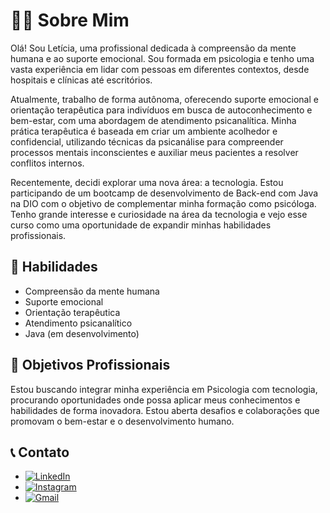 # 👩‍⚕️ Sobre Mim

Olá! Sou Letícia, uma profissional dedicada à compreensão da mente humana e ao suporte emocional. Sou formada em psicologia e tenho uma vasta experiência em lidar com pessoas em diferentes contextos, desde hospitais e clínicas até escritórios.

Atualmente, trabalho de forma autônoma, oferecendo suporte emocional e orientação terapêutica para indivíduos em busca de autoconhecimento e bem-estar, com uma abordagem de atendimento psicanalítica. Minha prática terapêutica é baseada em criar um ambiente acolhedor e confidencial, utilizando técnicas da psicanálise para compreender processos mentais inconscientes e auxiliar meus pacientes a resolver conflitos internos.

Recentemente, decidi explorar uma nova área: a tecnologia. Estou participando de um bootcamp de desenvolvimento de Back-end com Java na DIO com o objetivo de complementar minha formação como psicóloga. Tenho grande interesse e curiosidade na área da tecnologia e vejo esse curso como uma oportunidade de expandir minhas habilidades profissionais.

## 🧠 Habilidades

- Compreensão da mente humana
- Suporte emocional
- Orientação terapêutica
- Atendimento psicanalítico
- Java (em desenvolvimento)

## 🎯 Objetivos Profissionais
Estou buscando integrar minha experiência em Psicologia com tecnologia, procurando oportunidades onde possa aplicar meus conhecimentos e habilidades de forma inovadora. Estou aberta desafios e colaborações que promovam o bem-estar e o desenvolvimento humano.

## 📞 Contato

- [![LinkedIn](https://img.shields.io/badge/LinkedIn-0077B5?style=for-the-badge&logo=linkedin&logoColor=white)](https://www.linkedin.com/in/letipoliveira/)
- [![Instagram](https://img.shields.io/badge/-Instagram-%23E4405F?style=for-the-badge&logo=instagram&logoColor=white)](https://www.instagram.com/psi.jornadainterior/)
- [![Gmail](https://img.shields.io/badge/Gmail-333333?style=for-the-badge&logo=gmail&logoColor=red)](mailto:leticiapaulade@gmail.com)

